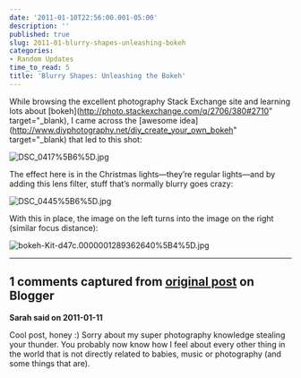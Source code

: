 ```yaml
---
date: '2011-01-10T22:56:00.001-05:00'
description: ''
published: true
slug: 2011-01-blurry-shapes-unleashing-bokeh
categories:
- Random Updates
time_to_read: 5
title: 'Blurry Shapes: Unleashing the Bokeh'
---
```




While browsing the excellent photography Stack Exchange site and learning lots about [bokeh](http://photo.stackexchange.com/q/2706/380#2710" target="_blank), I came across the [awesome idea](http://www.diyphotography.net/diy_create_your_own_bokeh" target="_blank) that led to this shot:  

![DSC_0417%5B6%5D.jpg](DSC_0417%5B6%5D.jpg)

The effect here is in the Christmas lights—they’re regular lights—and by adding this lens filter, stuff that’s normally blurry goes crazy:

![DSC_0445%5B6%5D.jpg](DSC_0445%5B6%5D.jpg)

With this in place, the image on the left turns into the image on the right (similar focus distance):  

![bokeh-Kit-d47c.0000001289362640%5B4%5D.jpg](bokeh-Kit-d47c.0000001289362640%5B4%5D.jpg)

---

## 1 comments captured from [original post](https://blog.wassupy.com/2011/01/blurry-shapes-unleashing-bokeh.html) on Blogger

**Sarah said on 2011-01-11**

Cool post, honey :)  Sorry about my super photography knowledge stealing your thunder.  You probably now know how I feel about every other thing in the world that is not directly related to babies, music or photography (and some things that are).

